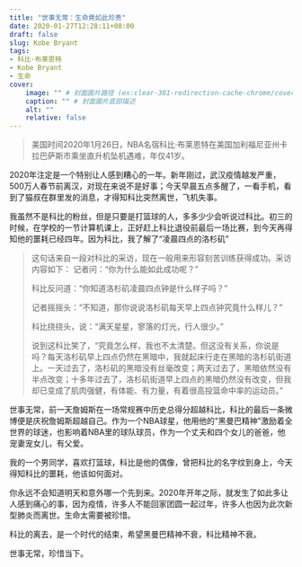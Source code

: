 ```yaml
---
title: "世事无常：生命竟如此珍贵"
date: 2020-01-27T12:28:11+08:00
draft: false
slug: Kobe Bryant
tags:
- 科比·布莱恩特
- Kobe Bryant
- 生命
cover:
    image: "" # 封面圖片路径 (ex:clear-301-redirection-cache-chrome/cover.jpg)
    caption: "" # 封面圖片底部描述
    alt: ""
    relative: false
---
```

> 美国时间2020年1月26日，NBA名宿科比·布莱恩特在美国加利福尼亚州卡拉巴萨斯市乘坐直升机坠机遇难，年仅41岁。

2020年注定是一个特别让人感到糟心的一年。新年刚过，武汉疫情越发严重，500万人春节前离汉，对现在来说不是好事；今天早晨五点多醒了，一看手机，看到了猫叔在群里发的消息，才得知科比突然离世，飞机失事。

我虽然不是科比的粉丝，但是只要是打篮球的人，多多少少会听说过科比。初三的时候，在学校的一节计算机课上，正好赶上科比退役前最后一场比赛，到今天再得知他的噩耗已经四年。因为科比，我了解了“凌晨四点的洛杉矶”

> 这句话来自一段对科比的采访，现在一般用来形容刻苦训练获得成功。采访内容如下：
> 记者问：“你为什么能如此成功呢？”
> 
> 科比反问道：“你知道洛杉矶凌晨四点钟是什么样子吗？”
> 
> 记者摇摇头：“不知道，那你说说洛杉矶每天早上四点钟究竟什么样儿？”
> 
> 科比挠挠头，说：“满天星星，寥落的灯光，行人很少。”
> 
> 说到这科比笑了，“究竟怎么样，我也不太清楚。但这没有关系，你说是吗？每天洛杉矶早上四点仍然在黑暗中，我就起床行走在黑暗的洛杉矶街道上。一天过去了，洛杉矶的黑暗没有丝毫改变；两天过去了，黑暗依然没有半点改变；十多年过去了，洛杉矶街道早上四点的黑暗仍然没有改变，但我却已变成了肌肉强健，有体能、有力量，有着很高投篮命中率的运动员。”

世事无常，前一天詹姆斯在一场常规赛中历史总得分超越科比，科比的最后一条微博便是庆祝詹姆斯超越自己。作为一个NBA球星，他用他的“黑曼巴精神”激励着全世界的球迷，也影响着NBA里的球队球员，作为一个丈夫和四个女儿的爸爸，他宠妻宠女儿，有父爱。

我的一个男同学，喜欢打篮球，科比是他的偶像，曾把科比的名字纹到身上，今天得知科比的噩耗，他该如何面对。

你永远不会知道明天和意外哪一个先到来。2020年开年之际，就发生了如此多让人感到痛心的事，因为疫情，许多人不能回家团圆一起过年，许多人也因为此次新型肺炎而离世。生命太需要被珍惜。

科比的离去，是一个时代的结束，希望黑曼巴精神不衰，科比精神不衰。

世事无常，珍惜当下。
